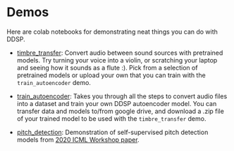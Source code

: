 # Demos

Here are colab notebooks for demonstrating neat things you can do with DDSP.

*   [timbre_transfer](https://colab.research.google.com/github/Startup-Data/SatLunNeh/blob/master/AI%20Parts/Music%20Part/ddsp/ddsp/colab/demos/timbre_transfer.ipynb):
    Convert audio between sound sources with pretrained models. Try turning your voice into a violin, or scratching your laptop and seeing how it sounds as a flute :). Pick from a selection of pretrained models or upload your own that you can train with the `train_autoencoder` demo.

*   [train_autoencoder](https://colab.research.google.com/github/Startup-Data/SatLunNeh/blob/master/AI%20Parts/Music%20Part/ddsp/ddsp/colab/demos/train_autoencoder.ipynb):
    Takes you through all the steps to convert audio files into a dataset and train your own DDSP autoencoder model. You can transfer data and models to/from google drive, and download a .zip file of your trained model to be used with the `timbre_transfer` demo.

*   [pitch_detection](https://colab.research.google.com/github/Startup-Data/SatLunNeh/blob/master/AI%20Parts/Music%20Part/ddsp/ddsp/colab/demos/pitch_detection.ipynb):
    Demonstration of self-supervised pitch detection models from [2020 ICML Workshop paper](https://openreview.net/forum?id=RlVTYWhsky7).
